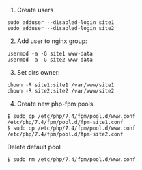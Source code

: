 
1. Create users

```
sudo adduser --disabled-login site1
sudo adduser --disabled-login site2
```

2. Add user to nginx group:


```
usermod -a -G site1 www-data
usermod -a -G site2 www-data
```


3. Set dirs owner:

```
chown -R site1:site1 /var/www/site1
chown -R site2:site2 /var/www/site2

```

4. Create new php-fpm pools

```
$ sudo cp /etc/php/7.4/fpm/pool.d/www.conf /etc/php/7.4/fpm/pool.d/fpm-site1.conf
$ sudo cp /etc/php/7.4/fpm/pool.d/www.conf /etc/php/7.4/fpm/pool.d/fpm-site2.conf
```

Delete default pool

```
$ sudo rm /etc/php/7.4/fpm/pool.d/www.conf
```


